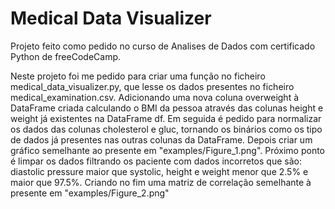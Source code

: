 # Medical Data Visualizer

Projeto feito como pedido no curso de Analises de Dados com certificado Python de freeCodeCamp.

Neste projeto foi me pedido para criar uma função no ficheiro medical_data_visualizer.py, que lesse os dados presentes no ficheiro medical_examination.csv. Adicionando uma nova coluna overweight à DataFrame criada calculando o BMI da pessoa através das colunas height e weight já existentes na DataFrame df. Em seguida é pedido para normalizar os dados das colunas cholesterol e gluc, tornando os binários como os tipo de dados já presentes nas outras colunas da DataFrame. Depois criar um gráfico semelhante ao presente em "examples/Figure_1.png". Próximo ponto é limpar os dados filtrando os paciente com dados incorretos que são: diastolic pressure maior que systolic, height e weight menor que 2.5% e maior que 97.5%. Criando no fim uma matriz de correlação semelhante à presente em "examples/Figure_2.png"
